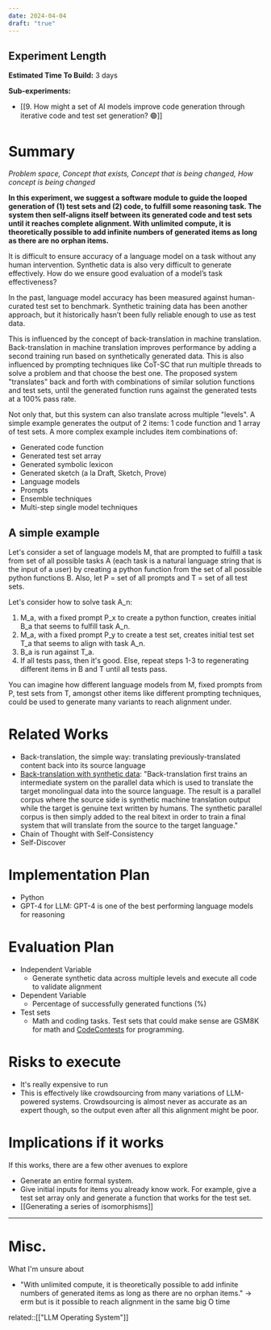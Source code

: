 ```yaml
---
date: 2024-04-04
draft: "true"
---
```

## Experiment Length
**Estimated Time To Build:** 3 days

**Sub-experiments:** 
- [[9. How might a set of AI models improve code generation through iterative code and test set generation? 🟢]]

# Summary
*Problem space, Concept that exists, Concept that is being changed, How concept is being changed*

**In this experiment, we suggest a software module to guide the looped generation of (1) test sets and (2) code, to fulfill some reasoning task. The system then self-aligns itself between its generated code and test sets until it reaches complete alignment. With unlimited compute, it is theoretically possible to add infinite numbers of generated items as long as there are no orphan items.** 

It is difficult to ensure accuracy of a language model on a task without any human intervention. Synthetic data is also very difficult to generate effectively. How do we ensure good evaluation of a model’s task effectiveness?

In the past, language model accuracy has been measured against human-curated test set to benchmark. Synthetic training data has been another approach, but it historically hasn’t been fully reliable enough to use as test data.


This is influenced by the concept of back-translation in machine translation. Back-translation in machine translation improves performance by adding a second training run based on synthetically generated data. This is also influenced by prompting techniques like CoT-SC that run multiple threads to solve a problem and that choose the best one. The proposed system "translates" back and forth with combinations of similar solution functions and test sets, until the generated function runs against the generated tests at a 100% pass rate.

Not only that, but this system can also translate across multiple "levels". A simple example generates the output of 2 items: 1 code function and 1 array of test sets. A more complex example includes item combinations of:

- Generated code function
- Generated test set array
- Generated symbolic lexicon 
- Generated sketch (a la Draft, Sketch, Prove)
- Language models
- Prompts
- Ensemble techniques
- Multi-step single model techniques


## A simple example
Let's consider a set of language models M, that are prompted to fulfill a task from set of all possible tasks A (each task is a natural language string that is the input of a user) by creating a python function from the set of all possible python functions B. Also, let P = set of all prompts and T = set of all test sets.

Let's consider how to solve task A_n: 

1. M_a, with a fixed prompt P_x to create a python function, creates initial B_a that seems to fulfill task A_n.
2. M_a, with a fixed prompt P_y to create a test set, creates initial test set T_a that seems to align with task A_n.
3. B_a is run against T_a. 
4. If all tests pass, then it's good. Else, repeat steps 1-3 to regenerating different items in B and T until all tests pass.

You can imagine how different language models from M, fixed prompts from P, test sets from T, amongst other items like different prompting techniques, could be used to generate many variants to reach alignment under. 

# Related Works

- Back-translation, the simple way: translating previously-translated content back into its source language
- [Back-translation with synthetic data](https://aclanthology.org/D18-1045.pdf): "Back-translation first trains an intermediate system on the parallel data which is used to translate the target monolingual data into the source language. The result is a parallel corpus where the source side is synthetic machine translation output while the target is genuine text written by humans. The synthetic parallel corpus is then simply added to the real bitext in order to train a final system that will translate from the source to the target language."
- Chain of Thought with Self-Consistency
- Self-Discover

# Implementation Plan

- Python 
- GPT-4 for LLM: GPT-4 is one of the best performing language models for reasoning

# Evaluation Plan

- Independent Variable
	- Generate synthetic data across multiple levels and execute all code to validate alignment
- Dependent Variable
	- Percentage of successfully generated functions (%)
- Test sets
	- Math and coding tasks. Test sets that could make sense are GSM8K for math and [CodeContests](https://github.com/google-deepmind/code_contests) for programming.
  
# Risks to execute
- It's really expensive to run
- This is effectively like crowdsourcing from many variations of LLM-powered systems. Crowdsourcing is almost never as accurate as an expert though, so the output even after all this alignment might be poor.

# Implications if it works

If this works, there are a few other avenues to explore
- Generate an entire formal system.
- Give initial inputs for items you already know work. For example, give a test set array only and generate a function that works for the test set. 
- [[Generating a series of isomorphisms]]

---

# Misc.

What I'm unsure about
- "With unlimited compute, it is theoretically possible to add infinite numbers of generated items as long as there are no orphan items." -> erm but is it possible to reach alignment in the same big O time

related::[["LLM Operating System"]]
